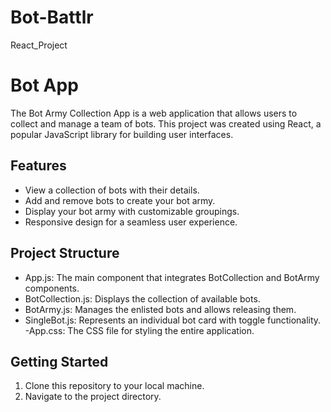 # Bot-Battlr
React_Project

# Bot App
The Bot Army Collection App is a web application that allows users to collect and manage a team of bots. This project was created using React, a popular JavaScript library for building user interfaces.

## Features
- View a collection of bots with their details.
- Add and remove bots to create your bot army.
- Display your bot army with customizable groupings.
- Responsive design for a seamless user experience.
## Project Structure
- App.js: The main component that integrates BotCollection and BotArmy components.
- BotCollection.js: Displays the collection of available bots.
- BotArmy.js: Manages the enlisted bots and allows releasing them.
- SingleBot.js: Represents an individual bot card with toggle functionality.
-App.css: The CSS file for styling the entire application.
## Getting Started
1. Clone this repository to your local machine.
2. Navigate to the project directory.